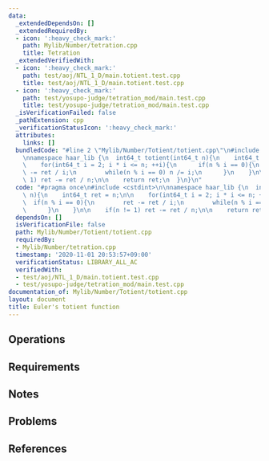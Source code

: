 ```yaml
---
data:
  _extendedDependsOn: []
  _extendedRequiredBy:
  - icon: ':heavy_check_mark:'
    path: Mylib/Number/tetration.cpp
    title: Tetration
  _extendedVerifiedWith:
  - icon: ':heavy_check_mark:'
    path: test/aoj/NTL_1_D/main.totient.test.cpp
    title: test/aoj/NTL_1_D/main.totient.test.cpp
  - icon: ':heavy_check_mark:'
    path: test/yosupo-judge/tetration_mod/main.test.cpp
    title: test/yosupo-judge/tetration_mod/main.test.cpp
  _isVerificationFailed: false
  _pathExtension: cpp
  _verificationStatusIcon: ':heavy_check_mark:'
  attributes:
    links: []
  bundledCode: "#line 2 \"Mylib/Number/Totient/totient.cpp\"\n#include <cstdint>\n\
    \nnamespace haar_lib {\n  int64_t totient(int64_t n){\n    int64_t ret = n;\n\n\
    \    for(int64_t i = 2; i * i <= n; ++i){\n      if(n % i == 0){\n        ret\
    \ -= ret / i;\n        while(n % i == 0) n /= i;\n      }\n    }\n\n    if(n !=\
    \ 1) ret -= ret / n;\n\n    return ret;\n  }\n}\n"
  code: "#pragma once\n#include <cstdint>\n\nnamespace haar_lib {\n  int64_t totient(int64_t\
    \ n){\n    int64_t ret = n;\n\n    for(int64_t i = 2; i * i <= n; ++i){\n    \
    \  if(n % i == 0){\n        ret -= ret / i;\n        while(n % i == 0) n /= i;\n\
    \      }\n    }\n\n    if(n != 1) ret -= ret / n;\n\n    return ret;\n  }\n}\n"
  dependsOn: []
  isVerificationFile: false
  path: Mylib/Number/Totient/totient.cpp
  requiredBy:
  - Mylib/Number/tetration.cpp
  timestamp: '2020-11-01 20:53:57+09:00'
  verificationStatus: LIBRARY_ALL_AC
  verifiedWith:
  - test/aoj/NTL_1_D/main.totient.test.cpp
  - test/yosupo-judge/tetration_mod/main.test.cpp
documentation_of: Mylib/Number/Totient/totient.cpp
layout: document
title: Euler's totient function
---
```


## Operations

## Requirements

## Notes

## Problems

## References

